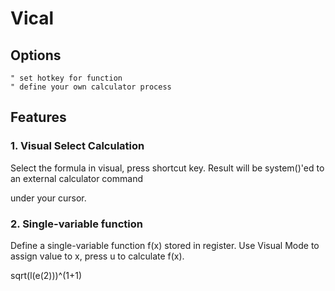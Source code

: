 
# Vical

## Options


```
" set hotkey for function
" define your own calculator process
```

## Features 

### 1. Visual Select Calculation

Select the formula in visual, press shortcut key. Result will be system()'ed to
an external calculator command 

under your cursor.

### 2. Single-variable function

Define a single-variable function f(x) stored in register. Use Visual Mode to
assign value to x, press u to calculate f(x).

sqrt(l(e(2)))^(1+1)
